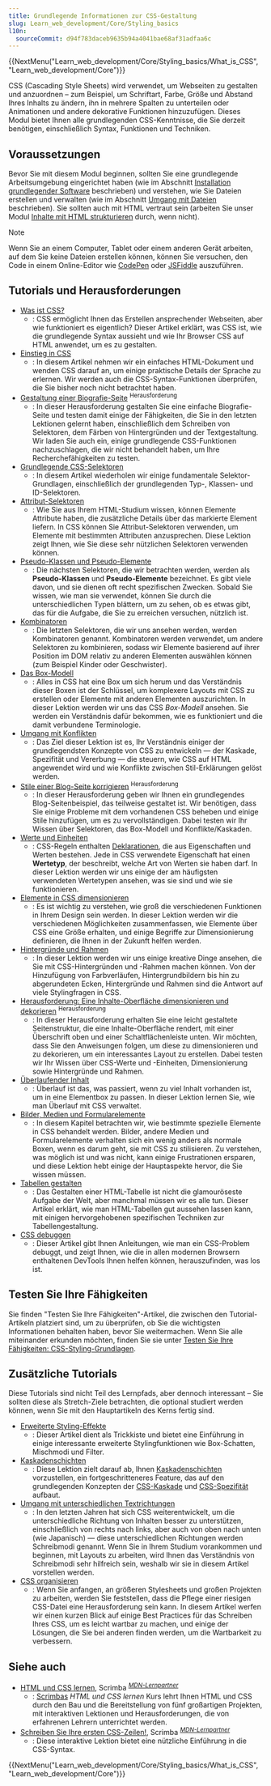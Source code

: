 ```yaml
---
title: Grundlegende Informationen zur CSS-Gestaltung
slug: Learn_web_development/Core/Styling_basics
l10n:
  sourceCommit: d94f783daceb9635b94a4041bae68af31adfaa6c
---
```


{{NextMenu("Learn_web_development/Core/Styling_basics/What_is_CSS", "Learn_web_development/Core")}}

CSS (Cascading Style Sheets) wird verwendet, um Webseiten zu gestalten und anzuordnen – zum Beispiel, um Schriftart, Farbe, Größe und Abstand Ihres Inhalts zu ändern, ihn in mehrere Spalten zu unterteilen oder Animationen und andere dekorative Funktionen hinzuzufügen. Dieses Modul bietet Ihnen alle grundlegenden CSS-Kenntnisse, die Sie derzeit benötigen, einschließlich Syntax, Funktionen und Techniken.

## Voraussetzungen

Bevor Sie mit diesem Modul beginnen, sollten Sie eine grundlegende Arbeitsumgebung eingerichtet haben (wie im Abschnitt [Installation grundlegender Software](/de/docs/Learn_web_development/Getting_started/Environment_setup/Installing_software) beschrieben) und verstehen, wie Sie Dateien erstellen und verwalten (wie im Abschnitt [Umgang mit Dateien](/de/docs/Learn_web_development/Getting_started/Environment_setup/Dealing_with_files) beschrieben). Sie sollten auch mit HTML vertraut sein (arbeiten Sie unser Modul [Inhalte mit HTML strukturieren](/de/docs/Learn_web_development/Core/Structuring_content) durch, wenn nicht).

> [!NOTE]
> Wenn Sie an einem Computer, Tablet oder einem anderen Gerät arbeiten, auf dem Sie keine Dateien erstellen können, können Sie versuchen, den Code in einem Online-Editor wie [CodePen](https://codepen.io/) oder [JSFiddle](https://jsfiddle.net/) auszuführen.

## Tutorials und Herausforderungen

- [Was ist CSS?](/de/docs/Learn_web_development/Core/Styling_basics/What_is_CSS)
  - : CSS ermöglicht Ihnen das Erstellen ansprechender Webseiten, aber wie funktioniert es eigentlich? Dieser Artikel erklärt, was CSS ist, wie die grundlegende Syntax aussieht und wie Ihr Browser CSS auf HTML anwendet, um es zu gestalten.
- [Einstieg in CSS](/de/docs/Learn_web_development/Core/Styling_basics/Getting_started)
  - : In diesem Artikel nehmen wir ein einfaches HTML-Dokument und wenden CSS darauf an, um einige praktische Details der Sprache zu erlernen. Wir werden auch die CSS-Syntax-Funktionen überprüfen, die Sie bisher noch nicht betrachtet haben.
- [Gestaltung einer Biografie-Seite](/de/docs/Learn_web_development/Core/Styling_basics/Styling_a_bio_page) <sup>Herausforderung</sup>
  - : In dieser Herausforderung gestalten Sie eine einfache Biografie-Seite und testen damit einige der Fähigkeiten, die Sie in den letzten Lektionen gelernt haben, einschließlich dem Schreiben von Selektoren, dem Färben von Hintergründen und der Textgestaltung. Wir laden Sie auch ein, einige grundlegende CSS-Funktionen nachzuschlagen, die wir nicht behandelt haben, um Ihre Recherchefähigkeiten zu testen.
- [Grundlegende CSS-Selektoren](/de/docs/Learn_web_development/Core/Styling_basics/Basic_selectors)
  - : In diesem Artikel wiederholen wir einige fundamentale Selektor-Grundlagen, einschließlich der grundlegenden Typ-, Klassen- und ID-Selektoren.
- [Attribut-Selektoren](/de/docs/Learn_web_development/Core/Styling_basics/Attribute_selectors)
  - : Wie Sie aus Ihrem HTML-Studium wissen, können Elemente Attribute haben, die zusätzliche Details über das markierte Element liefern. In CSS können Sie Attribut-Selektoren verwenden, um Elemente mit bestimmten Attributen anzusprechen. Diese Lektion zeigt Ihnen, wie Sie diese sehr nützlichen Selektoren verwenden können.
- [Pseudo-Klassen und Pseudo-Elemente](/de/docs/Learn_web_development/Core/Styling_basics/Pseudo_classes_and_elements)
  - : Die nächsten Selektoren, die wir betrachten werden, werden als **Pseudo-Klassen** und **Pseudo-Elemente** bezeichnet. Es gibt viele davon, und sie dienen oft recht spezifischen Zwecken. Sobald Sie wissen, wie man sie verwendet, können Sie durch die unterschiedlichen Typen blättern, um zu sehen, ob es etwas gibt, das für die Aufgabe, die Sie zu erreichen versuchen, nützlich ist.
- [Kombinatoren](/de/docs/Learn_web_development/Core/Styling_basics/Combinators)
  - : Die letzten Selektoren, die wir uns ansehen werden, werden Kombinatoren genannt. Kombinatoren werden verwendet, um andere Selektoren zu kombinieren, sodass wir Elemente basierend auf ihrer Position im DOM relativ zu anderen Elementen auswählen können (zum Beispiel Kinder oder Geschwister).
- [Das Box-Modell](/de/docs/Learn_web_development/Core/Styling_basics/Box_model)
  - : Alles in CSS hat eine Box um sich herum und das Verständnis dieser Boxen ist der Schlüssel, um komplexere Layouts mit CSS zu erstellen oder Elemente mit anderen Elementen auszurichten. In dieser Lektion werden wir uns das CSS _Box-Modell_ ansehen. Sie werden ein Verständnis dafür bekommen, wie es funktioniert und die damit verbundene Terminologie.
- [Umgang mit Konflikten](/de/docs/Learn_web_development/Core/Styling_basics/Handling_conflicts)
  - : Das Ziel dieser Lektion ist es, Ihr Verständnis einiger der grundlegendsten Konzepte von CSS zu entwickeln — der Kaskade, Spezifität und Vererbung — die steuern, wie CSS auf HTML angewendet wird und wie Konflikte zwischen Stil-Erklärungen gelöst werden.
- [Stile einer Blog-Seite korrigieren](/de/docs/Learn_web_development/Core/Styling_basics/Fixing_blog_styles) <sup>Herausforderung</sup>
  - : In dieser Herausforderung geben wir Ihnen ein grundlegendes Blog-Seitenbeispiel, das teilweise gestaltet ist. Wir benötigen, dass Sie einige Probleme mit dem vorhandenen CSS beheben und einige Stile hinzufügen, um es zu vervollständigen. Dabei testen wir Ihr Wissen über Selektoren, das Box-Modell und Konflikte/Kaskaden.
- [Werte und Einheiten](/de/docs/Learn_web_development/Core/Styling_basics/Values_and_units)
  - : CSS-Regeln enthalten [Deklarationen](/de/docs/Web/CSS/CSS_syntax/Syntax#css_declarations), die aus Eigenschaften und Werten bestehen. Jede in CSS verwendete Eigenschaft hat einen **Wertetyp**, der beschreibt, welche Art von Werten sie haben darf. In dieser Lektion werden wir uns einige der am häufigsten verwendeten Wertetypen ansehen, was sie sind und wie sie funktionieren.
- [Elemente in CSS dimensionieren](/de/docs/Learn_web_development/Core/Styling_basics/Sizing)
  - : Es ist wichtig zu verstehen, wie groß die verschiedenen Funktionen in Ihrem Design sein werden. In dieser Lektion werden wir die verschiedenen Möglichkeiten zusammenfassen, wie Elemente über CSS eine Größe erhalten, und einige Begriffe zur Dimensionierung definieren, die Ihnen in der Zukunft helfen werden.
- [Hintergründe und Rahmen](/de/docs/Learn_web_development/Core/Styling_basics/Backgrounds_and_borders)
  - : In dieser Lektion werden wir uns einige kreative Dinge ansehen, die Sie mit CSS-Hintergründen und -Rahmen machen können. Von der Hinzufügung von Farbverläufen, Hintergrundbildern bis hin zu abgerundeten Ecken, Hintergründe und Rahmen sind die Antwort auf viele Stylingfragen in CSS.
- [Herausforderung: Eine Inhalte-Oberfläche dimensionieren und dekorieren](/de/docs/Learn_web_development/Core/Styling_basics/Size_decorate_content_panel) <sup>Herausforderung</sup>
  - : In dieser Herausforderung erhalten Sie eine leicht gestaltete Seitenstruktur, die eine Inhalte-Oberfläche rendert, mit einer Überschrift oben und einer Schaltflächenleiste unten. Wir möchten, dass Sie den Anweisungen folgen, um diese zu dimensionieren und zu dekorieren, um ein interessantes Layout zu erstellen. Dabei testen wir Ihr Wissen über CSS-Werte und -Einheiten, Dimensionierung sowie Hintergründe und Rahmen.
- [Überlaufender Inhalt](/de/docs/Learn_web_development/Core/Styling_basics/Overflow)
  - : Überlauf ist das, was passiert, wenn zu viel Inhalt vorhanden ist, um in eine Elementbox zu passen. In dieser Lektion lernen Sie, wie man Überlauf mit CSS verwaltet.
- [Bilder, Medien und Formularelemente](/de/docs/Learn_web_development/Core/Styling_basics/Images_media_forms)
  - : In diesem Kapitel betrachten wir, wie bestimmte spezielle Elemente in CSS behandelt werden. Bilder, andere Medien und Formularelemente verhalten sich ein wenig anders als normale Boxen, wenn es darum geht, sie mit CSS zu stilisieren. Zu verstehen, was möglich ist und was nicht, kann einige Frustrationen ersparen, und diese Lektion hebt einige der Hauptaspekte hervor, die Sie wissen müssen.
- [Tabellen gestalten](/de/docs/Learn_web_development/Core/Styling_basics/Tables)
  - : Das Gestalten einer HTML-Tabelle ist nicht die glamouröseste Aufgabe der Welt, aber manchmal müssen wir es alle tun. Dieser Artikel erklärt, wie man HTML-Tabellen gut aussehen lassen kann, mit einigen hervorgehobenen spezifischen Techniken zur Tabellengestaltung.
- [CSS debuggen](/de/docs/Learn_web_development/Core/Styling_basics/Debugging_CSS)
  - : Dieser Artikel gibt Ihnen Anleitungen, wie man ein CSS-Problem debuggt, und zeigt Ihnen, wie die in allen modernen Browsern enthaltenen DevTools Ihnen helfen können, herauszufinden, was los ist.

## Testen Sie Ihre Fähigkeiten

Sie finden "Testen Sie Ihre Fähigkeiten"-Artikel, die zwischen den Tutorial-Artikeln platziert sind, um zu überprüfen, ob Sie die wichtigsten Informationen behalten haben, bevor Sie weitermachen. Wenn Sie alle miteinander erkunden möchten, finden Sie sie unter [Testen Sie Ihre Fähigkeiten: CSS-Styling-Grundlagen](/de/docs/Learn_web_development/Core/Styling_basics/Test_your_skills).

## Zusätzliche Tutorials

Diese Tutorials sind nicht Teil des Lernpfads, aber dennoch interessant – Sie sollten diese als Stretch-Ziele betrachten, die optional studiert werden können, wenn Sie mit den Hauptartikeln des Kerns fertig sind.

- [Erweiterte Styling-Effekte](/de/docs/Learn_web_development/Core/Styling_basics/Advanced_styling_effects)
  - : Dieser Artikel dient als Trickkiste und bietet eine Einführung in einige interessante erweiterte Stylingfunktionen wie Box-Schatten, Mischmodi und Filter.
- [Kaskadenschichten](/de/docs/Learn_web_development/Core/Styling_basics/Cascade_layers)
  - : Diese Lektion zielt darauf ab, Ihnen [Kaskadenschichten](/de/docs/Web/CSS/@layer) vorzustellen, ein fortgeschritteneres Feature, das auf den grundlegenden Konzepten der [CSS-Kaskade](/de/docs/Web/CSS/CSS_cascade/Cascade) und [CSS-Spezifität](/de/docs/Web/CSS/CSS_cascade/Specificity) aufbaut.
- [Umgang mit unterschiedlichen Textrichtungen](/de/docs/Learn_web_development/Core/Styling_basics/Handling_different_text_directions)
  - : In den letzten Jahren hat sich CSS weiterentwickelt, um die unterschiedliche Richtung von Inhalten besser zu unterstützen, einschließlich von rechts nach links, aber auch von oben nach unten (wie Japanisch) — diese unterschiedlichen Richtungen werden Schreibmodi genannt. Wenn Sie in Ihrem Studium vorankommen und beginnen, mit Layouts zu arbeiten, wird Ihnen das Verständnis von Schreibmodi sehr hilfreich sein, weshalb wir sie in diesem Artikel vorstellen werden.
- [CSS organisieren](/de/docs/Learn_web_development/Core/Styling_basics/Organizing)
  - : Wenn Sie anfangen, an größeren Stylesheets und großen Projekten zu arbeiten, werden Sie feststellen, dass die Pflege einer riesigen CSS-Datei eine Herausforderung sein kann. In diesem Artikel werfen wir einen kurzen Blick auf einige Best Practices für das Schreiben Ihres CSS, um es leicht wartbar zu machen, und einige der Lösungen, die Sie bei anderen finden werden, um die Wartbarkeit zu verbessern.

## Siehe auch

- [HTML und CSS lernen](https://scrimba.com/learn-html-and-css-c0p?via=mdn), Scrimba <sup>[_MDN-Lernpartner_](/de/docs/MDN/Writing_guidelines/Learning_content#partner_links_and_embeds)</sup>
  - : [Scrimbas](https://scrimba.com/?via=mdn) _HTML und CSS lernen_ Kurs lehrt Ihnen HTML und CSS durch den Bau und die Bereitstellung von fünf großartigen Projekten, mit interaktiven Lektionen und Herausforderungen, die von erfahrenen Lehrern unterrichtet werden.
- [Schreiben Sie Ihre ersten CSS-Zeilen!](https://scrimba.com/the-frontend-developer-career-path-c0j/~015?via=mdn), Scrimba <sup>[_MDN-Lernpartner_](/de/docs/MDN/Writing_guidelines/Learning_content#partner_links_and_embeds)</sup>
  - : Diese interaktive Lektion bietet eine nützliche Einführung in die CSS-Syntax.

{{NextMenu("Learn_web_development/Core/Styling_basics/What_is_CSS", "Learn_web_development/Core")}}
